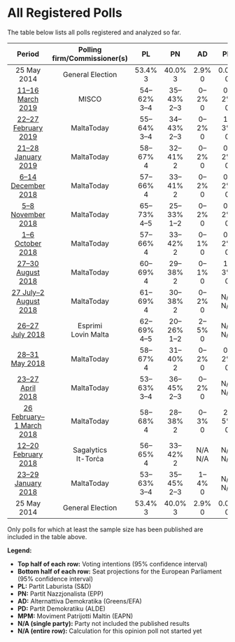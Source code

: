 # All Registered Polls

The table below lists all polls registered and analyzed so far.

| Period     | Polling firm/Commissioner(s) | PL | PN | AD | PD | MPM |
|:----------:|:----------------------------:|:--:|:--:|:--:|:--:|:--:|
| 25 May 2014 | General Election | 53.4% <br> 3 | 40.0% <br> 3 | 2.9% <br> 0 | 0.0% <br> 0 | 0.0% <br> 0 |
| [11–16 March 2019](2019-03-16-MISCO.html) | MISCO | 54–62% <br> 3–4 | 35–43% <br> 2–3 | 0–2% <br> 0 | 0–2% <br> 0 | N/A <br> N/A |
| [22–27 February 2019](2019-02-27-MaltaToday.html) | MaltaToday | 55–64% <br> 3–4 | 34–43% <br> 2–3 | 0–2% <br> 0 | 1–3% <br> 0 | N/A <br> N/A |
| [21–28 January 2019](2019-01-28-MaltaToday.html) | MaltaToday | 58–67% <br> 4 | 32–41% <br> 2 | 0–2% <br> 0 | 0–2% <br> 0 | N/A <br> N/A |
| [6–14 December 2018](2018-12-14-MaltaToday.html) | MaltaToday | 57–66% <br> 4 | 33–41% <br> 2 | 0–2% <br> 0 | 0–2% <br> 0 | N/A <br> N/A |
| [5–8 November 2018](2018-11-08-MaltaToday.html) | MaltaToday | 65–73% <br> 4–5 | 25–33% <br> 1–2 | 0–2% <br> 0 | 0–2% <br> 0 | N/A <br> N/A |
| [1–6 October 2018](2018-10-06-MaltaToday.html) | MaltaToday | 57–66% <br> 4 | 33–42% <br> 2 | 0–1% <br> 0 | 0–2% <br> 0 | N/A <br> N/A |
| [27–30 August 2018](2018-08-30-MaltaToday.html) | MaltaToday | 60–69% <br> 4 | 29–38% <br> 2 | 0–1% <br> 0 | 1–3% <br> 0 | N/A <br> N/A |
| [27 July–2 August 2018](2018-08-02-MaltaToday.html) | MaltaToday | 61–69% <br> 4 | 30–38% <br> 2 | 0–2% <br> 0 | N/A <br> N/A | N/A <br> N/A |
| [26–27 July 2018](2018-07-27-Esprimi.html) | Esprimi <br> Lovin Malta | 62–69% <br> 4–5 | 20–26% <br> 1–2 | 2–5% <br> 0 | N/A <br> N/A | N/A <br> N/A |
| [28–31 May 2018](2018-05-31-MaltaToday.html) | MaltaToday | 58–67% <br> 4 | 31–40% <br> 2 | 0–2% <br> 0 | 0–2% <br> 0 | N/A <br> N/A |
| [23–27 April 2018](2018-04-27-MaltaToday.html) | MaltaToday | 53–63% <br> 3–4 | 36–45% <br> 2–3 | 0–2% <br> 0 | N/A <br> N/A | 0–2% <br> 0 |
| [26 February–1 March 2018](2018-03-01-MaltaToday.html) | MaltaToday | 58–68% <br> 4 | 28–38% <br> 2 | 0–3% <br> 0 | 2–5% <br> 0 | N/A <br> N/A |
| [12–20 February 2018](2018-02-20-Sagalytics.html) | Sagalytics <br> It-Torċa | 56–65% <br> 4 | 33–42% <br> 2 | N/A <br> N/A | N/A <br> N/A | N/A <br> N/A |
| [23–29 January 2018](2018-01-29-MaltaToday.html) | MaltaToday | 53–63% <br> 3–4 | 35–45% <br> 2–3 | 1–4% <br> 0 | N/A <br> N/A | N/A <br> N/A |
| 25 May 2014 | General Election | 53.4% <br> 3 | 40.0% <br> 3 | 2.9% <br> 0 | 0.0% <br> 0 | 0.0% <br> 0 |

Only polls for which at least the sample size has been published are included in the table above.

**Legend:**
+ **Top half of each row:** Voting intentions (95% confidence interval)
+ **Bottom half of each row:** Seat projections for the European Parliament (95% confidence interval)
+ **PL:** Partit Laburista (S&D)
+ **PN:** Partit Nazzjonalista (EPP)
+ **AD:** Alternattiva Demokratika (Greens/EFA)
+ **PD:** Partit Demokratiku (ALDE)
+ **MPM:** Moviment Patrijotti Maltin (EAPN)
+ **N/A (single party):** Party not included the published results
+ **N/A (entire row):** Calculation for this opinion poll not started yet

